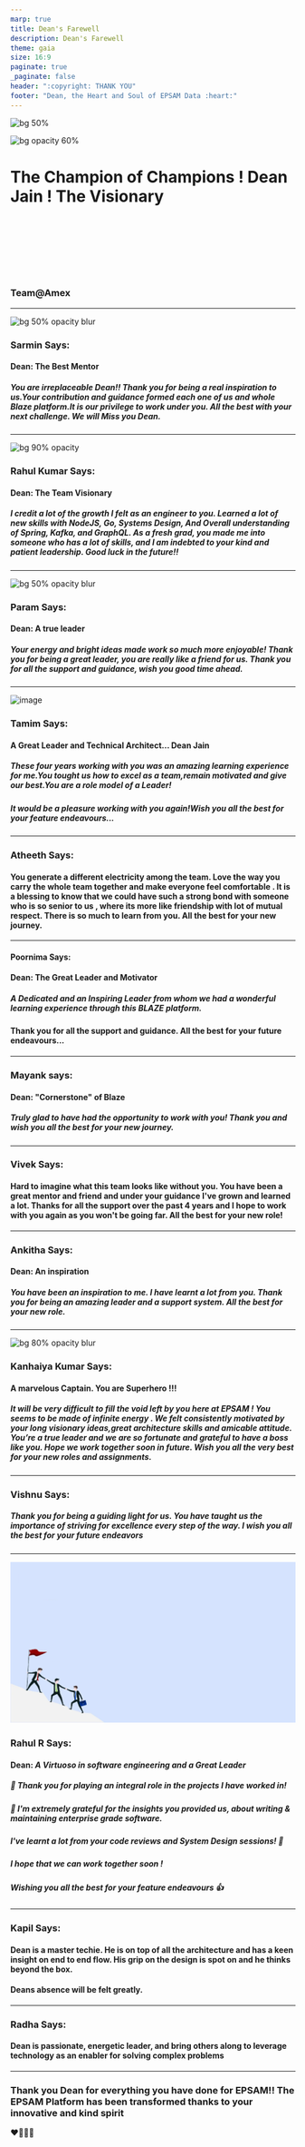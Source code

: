 ```yaml
---
marp: true
title: Dean's Farewell
description: Dean's Farewell
theme: gaia
size: 16:9
paginate: true
_paginate: false
header: ":copyright: THANK YOU"
footer: "Dean, the Heart and Soul of EPSAM Data :heart:"
---
```

![bg 50%](https://avatars.githubusercontent.com/deanjain)

![bg opacity 60%](http://img.picturequotes.com/2/542/541515/goodbye-quote-1.jpg)

# <!--fit--> The Champion of Champions ! **Dean Jain** ! The Visionary

<br /> <br />
<br/><br/>
<br/><br/>

### Team@Amex

<!-- This is presenter note. You can write down notes through HTML comment. -->
---
![bg 50% opacity blur](https://avatars.githubusercontent.com/deanjain)

### Sarmin Says:
#### Dean: The Best Mentor 
##### You are irreplaceable Dean!! Thank you for being a real inspiration to us.Your contribution and guidance formed each one of us and whole Blaze platform.It is our privilege to work under you. All the best with your next challenge. We will Miss you Dean. 

<!-- _class: lead -->

<style scoped> { font-size:24px;}</style>
---
![bg 90% opacity ](https://previews.123rf.com/images/drawlab19/drawlab191610/drawlab19161000031/67735421-vektor-hand-gezeichnete-meisterskizze-sportler-oder-fu%C3%9Fballspieler-der-in-der-hand-mit-siegescup-auf.jpg)

### Rahul Kumar Says:
#### Dean: The Team Visionary
##### I credit a lot of the growth I felt as an engineer to you. Learned a lot of new skills with NodeJS, Go, Systems Design, And Overall understanding of Spring, Kafka, and GraphQL. As a fresh grad, you made me into someone who has a lot of skills, and I am indebted to your kind and patient leadership. Good luck in the future!!

<!-- _class: lead -->
<style scoped> { font-size:24px;}</style>
---

![bg 50% opacity blur](https://user-images.githubusercontent.com/15997633/231724264-92b19e90-ddbb-42e3-9ea2-7452e775c852.png)
### Param Says:
#### Dean: A true leader
##### Your energy and bright ideas made work so much more enjoyable! Thank you for being a great leader, you are really like a friend for us. Thank you for all the support and guidance, wish you good time ahead.

---

![image](https://user-images.githubusercontent.com/12379667/231944788-1862115a-b667-4274-9d9a-c30cd931697c.png)

### Tamim Says:
#### A Great Leader and Technical Architect... Dean Jain    
##### These four years working with you was an amazing learning experience for me.You tought us how to excel as a team,remain motivated and give our best.You are a role model of a Leader! 
##### It would be a pleasure working with you again!Wish you all the best for your feature endeavours... 

<!-- _class: lead -->
<style scoped> { font-size:24px;}</style>
---
### Atheeth Says: 
#### You generate a different electricity among the team. Love the way you carry the whole team together and make everyone feel comfortable . It is a blessing to know that we could have such a strong bond with someone who is so senior to us , where its more like friendship with lot of mutual respect. There is so much to learn from you. All the best for your new journey.
---

#### Poornima Says:
#### Dean: The Great Leader and Motivator
##### A Dedicated and an Inspiring Leader from whom we had a wonderful learning experience through this BLAZE platform. 
#### Thank you for all the support and guidance. All the best for your future endeavours...
---

### Mayank says:
#### Dean: "Cornerstone" of Blaze
##### Truly glad to have had the opportunity to work with you! Thank you and wish you all the best for your new journey.
---
### Vivek Says:

#### Hard to imagine what this team looks like without you. You have been a great mentor and friend and under your guidance I've grown and learned a lot. Thanks for all the support over the past 4 years and I hope to work with you again as you won't be going far. All the best for your new role!

---
### Ankitha Says:
#### Dean: An inspiration
##### You have been an inspiration to me. I have learnt a lot from you. Thank you for being an amazing leader and a support system. All the best for your new role.

---
![bg 80% opacity blur](http://www.selfvirtue.com/wp-content/uploads/2017/03/superhero-costumes-for-men.jpg)

### Kanhaiya Kumar Says:
####  A marvelous Captain. You are Superhero !!!

##### It will be very difficult to fill the void left by you here at EPSAM ! You seems to be made of infinite energy . We felt consistently motivated by your long visionary ideas,great architecture skills and amicable attitude. You’re a true leader and we are so fortunate and grateful to have a boss like you. Hope we work together soon in future. Wish you all the very best for your new roles and assignments.
---
### Vishnu Says:
##### Thank you for being a guiding light for us. You have taught us the importance of striving for excellence every step of the way. I wish you all the best for your future endeavors
---
![bg blur](./assets/bgimg.png)

### Rahul R Says:
#### Dean: _A Virtuoso in software engineering and a Great Leader_
##### :pray: Thank you for playing an integral role in the projects I have worked in!
##### :bow: I'm extremely grateful for the insights you provided us, about writing & maintaining enterprise grade software.
##### I've learnt a lot from your code reviews and System Design sessions! :100:
#####  I hope that we can work together soon !
##### Wishing you all the best for your feature endeavours :+1:
<!-- _class: lead -->
<style scoped> { font-size:24px; font:black;}</style>
---
### Kapil Says: 
#### Dean is a master techie. He is on top of all the architecture and has a keen insight on end to end flow. His grip on the design is spot on and he thinks beyond the box.
#### Deans absence will be felt greatly.
---
### Radha Says:

#### Dean is passionate, energetic leader, and bring others along to leverage technology as an enabler for solving complex problems
---
### Thank you Dean for everything you have done for EPSAM!! The EPSAM Platform has been transformed thanks to your innovative and kind spirit
:heart::purple_heart::green_heart::blue_heart: